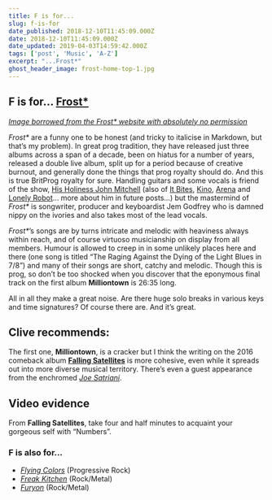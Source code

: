 ```yaml
---
title: F is for...
slug: f-is-for
date_published: 2018-12-10T11:45:09.000Z
date: 2018-12-10T11:45:09.000Z
date_updated: 2019-04-03T14:59:42.000Z
tags: ['post', 'Music', 'A-Z']
excerpt: "...Frost*"
ghost_header_image: frost-home-top-1.jpg
---
```


## F is for… [Frost*](http://frost.life/)

*[Image borrowed from the Frost* website with absolutely no permission](http://frost.life/)*

*Frost\** are a funny one to be honest (and tricky to italicise in Markdown, but that’s my problem). In great prog tradition, they have released just three albums across a span of a decade, been on hiatus for a number of years, released a double live album, split up for a period because of creative burnout, and generally done the things that prog royalty should do. And this is true BritProg royalty for sure. Handling guitars and some vocals is friend of the show, [His Holiness John Mitchell](http://johnmitchellhq.com/) (also of [It Bites](http://www.itbites.com/), [Kino](https://en.wikipedia.org/wiki/Kino_(UK_rock_band)), [Arena](http://www.arenaband.co.uk/) and [Lonely Robot](http://johnmitchellhq.com/lonely-robot/)… more about him in future posts...) but the mastermind of *Frost\** is songwriter, producer and keyboardist Jem Godfrey who is damned nippy on the ivories and also takes most of the lead vocals.

*Frost\**’s songs are by turns intricate and melodic with heaviness always within reach, and of course virtuoso musicianship on display from all members. Humour is allowed to creep in in some unlikely places here and there (one song is titled “The Raging Against the Dying of the Light Blues in 7/8”) and many of their songs are short, catchy and melodic. Though this is prog, so don’t be too shocked when you discover that the eponymous final track on the first album **Milliontown** is 26:35 long.

All in all they make a great noise. Are there huge solo breaks in various keys and time signatures? Of course there are. And it’s great.

## Clive recommends:

The first one, **Milliontown**, is a cracker but I think the writing on the 2016 comeback album [**Falling Satellites**](https://smile.amazon.co.uk/Falling-Satellites-Frost/dp/B01EIOPJD6) is more cohesive, even while it spreads out into more diverse musical territory. There’s even a guest appearance from the enchromed [*Joe Satriani*](http://www.satriani.com/).

## Video evidence

From **Falling Satellites**, take four and half minutes to acquaint your gorgeous self with “Numbers”.

### F is also for…

- *[Flying Colors](https://en.wikipedia.org/wiki/Flying_Colors_(band))* (Progressive Rock)
- *[Freak Kitchen](https://en.wikipedia.org/wiki/Freak_Kitchen)* (Rock/Metal)
- *[Furyon](http://www.furyon.net/)* (Rock/Metal)
